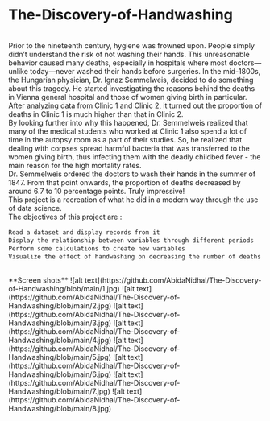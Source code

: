 # The-Discovery-of-Handwashing
<br>
Prior to the nineteenth century, hygiene was frowned upon. People simply didn’t understand the risk of not washing their hands. This unreasonable behavior caused many deaths, especially in hospitals where most doctors—unlike today—never washed their hands before surgeries. In the mid-1800s, the Hungarian physician, Dr. Ignaz Semmelweis, decided to do something about this tragedy. He started investigating the reasons behind the deaths in Vienna general hospital and those of women giving birth in particular. After analyzing data from Clinic 1 and Clinic 2, it turned out the proportion of deaths in Clinic 1 is much higher than that in Clinic 2.
<br>
By looking further into why this happened, Dr. Semmelweis realized that many of the medical students who worked at Clinic 1 also spend a lot of time in the autopsy room as a part of their studies. So, he realized that dealing with corpses spread harmful bacteria that was transferred to the women giving birth, thus infecting them with the deadly childbed fever - the main reason for the high mortality rates.
<br>
Dr. Semmelweis ordered the doctors to wash their hands in the summer of 1847. From that point onwards, the proportion of deaths decreased by around 6.7 to 10 percentage points. Truly impressive!
<br>
This project is a recreation of what he did in a modern way through the use of data science.
<br>
The objectives of this project are :

    Read a dataset and display records from it
    Display the relationship between variables through different periods
    Perform some calculations to create new variables
    Visualize the effect of handwashing on decreasing the number of deaths
<br>
**Screen shots**
![alt text](https://github.com/AbidaNidhal/The-Discovery-of-Handwashing/blob/main/1.jpg)
![alt text](https://github.com/AbidaNidhal/The-Discovery-of-Handwashing/blob/main/2.jpg)
![alt text](https://github.com/AbidaNidhal/The-Discovery-of-Handwashing/blob/main/3.jpg)
![alt text](https://github.com/AbidaNidhal/The-Discovery-of-Handwashing/blob/main/4.jpg)
![alt text](https://github.com/AbidaNidhal/The-Discovery-of-Handwashing/blob/main/5.jpg)
![alt text](https://github.com/AbidaNidhal/The-Discovery-of-Handwashing/blob/main/6.jpg)
![alt text](https://github.com/AbidaNidhal/The-Discovery-of-Handwashing/blob/main/7.jpg)
![alt text](https://github.com/AbidaNidhal/The-Discovery-of-Handwashing/blob/main/8.jpg)
